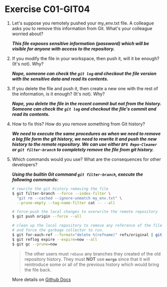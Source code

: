 # Exercise C01-GIT04

1. Let's suppose you remotely pushed your my_env.txt file. A colleague asks you to remove this information from Git. What's your colleague worried about?

    ***This file exposes sensitive information (password) which will be visible for anyone with access to the repository.***

2. If you modify the file in your workspace, then push it, will it be enough? (It's not). Why?

    ***Nope, someone can check the `git log` and checkout the file version with the sensitive data and read its contents.***

3. If you delete the file and push it, then create a new one with the rest of the information, is it enough? (It's not). Why?

    ***Nope, you delete the file in the recent commit but not from the history. Someone can check the `git log` and checkout the file's commit and read its contents.***

4. How to fix this? How do you remove something from Git history?

    ***We need to execute the same procedures as when we need to remove a big file form the git history,
    we need to rewrite it and push the new history to the remote repository.
    We can use either `BFG Repo-Cleaner` or `git filter-branch` to completely remove the file from git history.***

5. Which commands would you use? What are the consequences for other developers?

    ***Using the builtin Git command `git filter-branch`, execute the following commands:***

    ```bash
    # rewrite the git history removing the file
    $ git filter-branch --force --index-filter \
      "git rm --cached --ignore-unmatch my_env.txt" \
      --prune-empty --tag-name-filter cat -- --all

    # force-push the local changes to overwrite the remote repository
    $ git push origin --force --all

    # clean up the local repository to remove any reference of the file
    # and force the garbage collector to run.
    $ git for-each-ref --format="delete %(refname)" refs/original | git update-ref --stdin
    $ git reflog expire --expire=now --all
    $ git gc --prune=now
    ```

    > The other users must `rebase` any branches they created of the old repository history. They must **NOT** use **`merge`** since that it will reintroduce some or all of the previous history which would bring the file back.

    More details on [Github Docs](https://help.github.com/en/github/authenticating-to-github/removing-sensitive-data-from-a-repository)
